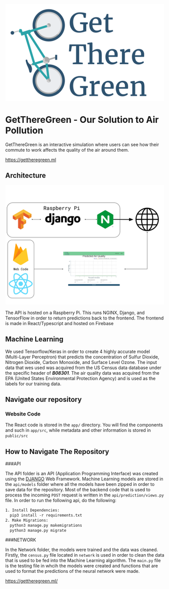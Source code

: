 ![Get There Green Logo](ReadMedia/masterlogo.png?raw=true 'Get There Green')

# GetThereGreen - Our Solution to Air Pollution

GetThereGreen is an interactive simulation where users can see how their commute to work affects the quality of the air around them.

https://gettheregreen.ml

## Architecture

![Diagram of Get There Green architecture](ReadMedia/Architecture.png?raw=true 'Get There Green Architecture')

The API is hosted on a Raspberry Pi. This runs NGINX, Django, and TensorFlow in order to return predictions back to the frontend. The frontend is made in React/Typescript and hosted on Firebase

## Machine Learning

We used Tensorflow/Keras in order to create 4 highly accurate model (Multi-Layer Perceptron) that predicts the concentration of Sulfur Dioxide, Nitrogen Dioxide,
Carbon Monoxide, and Surface Level Ozone. The input data that wes used was acquired from the US Census data database under the specific header of **_B08301_**. The
air quality data was acquired from the EPA (United States Environmental Protection Agency) and is used as the labels for our training data.

## Navigate our repository

### Website Code

The React code is stored in the `app/` directory. You will find the components and such in `app/src`, while metadata and other information is stored in `public/src`

## How to Navigate The Repository

###API

The API folder is an API (Application Programming Interface) was created using the [DJANGO](https://www.djangoproject.com/) Web Framework. Machine Learning models are stored in the `api/models` folder where all the models have been zipped in order to save data for the repository. Most of the backend code that is used to process the incoming `POST` request is written in the `api/prediction/views.py` file. In order to run the following api, do the following:
``` 
1. Install Dependencies:
  pip3 install -r requirements.txt
2. Make Migrations: 
  python3 manage.py makemigrations
  python3 manage.py migrate
```
###NETWORK

In the Network folder, the models were trained and the data was cleaned. Firstly, the `census.py` file located in `network` is used in order to clean the data that is used to be fed into the Machine Learning algorithm. The `main.py` file is the testing file in whcih the models were created and functions that are used to format the predictions of the neural network were made. 

https://gettheregreen.ml/


